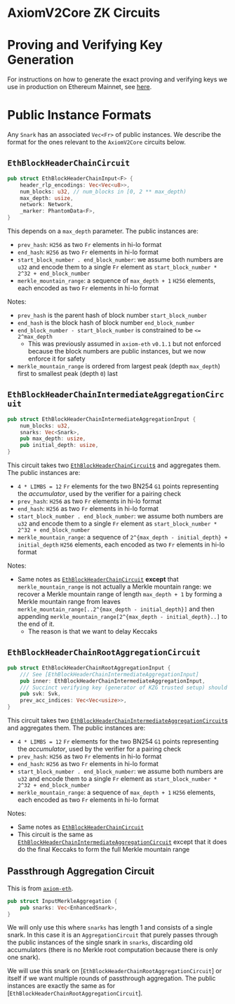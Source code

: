 # AxiomV2Core ZK Circuits

# Proving and Verifying Key Generation

For instructions on how to generate the exact proving and verifying keys we use in production on Ethereum Mainnet, see [here](./KEYGEN.md).

# Public Instance Formats

Any `Snark` has an associated `Vec<Fr>` of public instances. We describe the format for the ones relevant to the `AxiomV2Core` circuits below.

## `EthBlockHeaderChainCircuit`

```rust
pub struct EthBlockHeaderChainInput<F> {
    header_rlp_encodings: Vec<Vec<u8>>,
    num_blocks: u32, // num_blocks in [0, 2 ** max_depth)
    max_depth: usize,
    network: Network,
    _marker: PhantomData<F>,
}
```

This depends on a `max_depth` parameter. The public instances are:

- `prev_hash`: `H256` as two `Fr` elements in hi-lo format
- `end_hash`: `H256` as two `Fr` elements in hi-lo format
- `start_block_number . end_block_number`: we assume both numbers are `u32` and encode them to a single `Fr` element as `start_block_number * 2^32 + end_block_number`
- `merkle_mountain_range`: a sequence of `max_depth + 1` `H256` elements, each encoded as two `Fr` elements in hi-lo format

Notes:

- `prev_hash` is the parent hash of block number `start_block_number`
- `end_hash` is the block hash of block number `end_block_number`
- `end_block_number - start_block_number` is constrained to be `<= 2^max_depth`
  - This was previously assumed in `axiom-eth` `v0.1.1` but not enforced because the block numbers are public instances, but we now enforce it for safety
- `merkle_mountain_range` is ordered from largest peak (depth `max_depth`) first to smallest peak (depth `0`) last

## `EthBlockHeaderChainIntermediateAggregationCircuit`

```rust
pub struct EthBlockHeaderChainIntermediateAggregationInput {
    num_blocks: u32,
    snarks: Vec<Snark>,
    pub max_depth: usize,
    pub initial_depth: usize,
}
```

This circuit takes two [`EthBlockHeaderChainCircuit`s](#ethblockheaderchaincircuit) and aggregates them. The public instances are:

- `4 * LIMBS = 12` `Fr` elements for the two BN254 `G1` points representing the _accumulator_, used by the verifier for a pairing check
- `prev_hash`: `H256` as two `Fr` elements in hi-lo format
- `end_hash`: `H256` as two `Fr` elements in hi-lo format
- `start_block_number . end_block_number`: we assume both numbers are `u32` and encode them to a single `Fr` element as `start_block_number * 2^32 + end_block_number`
- `merkle_mountain_range`: a sequence of `2^{max_depth - initial_depth} + initial_depth` `H256` elements, each encoded as two `Fr` elements in hi-lo format

Notes:

- Same notes as [`EthBlockHeaderChainCircuit`](#ethblockheaderchaincircuit) **except** that `merkle_mountain_range` is not actually a Merkle mountain range: we recover a Merkle mountain range of length `max_depth + 1` by forming a Merkle mountain range from leaves `merkle_mountain_range[..2^{max_depth - initial_depth}]` and then appending `merkle_mountain_range[2^{max_depth - initial_depth}..]` to the end of it.
  - The reason is that we want to delay Keccaks

## `EthBlockHeaderChainRootAggregationCircuit`

```rust
pub struct EthBlockHeaderChainRootAggregationInput {
    /// See [EthBlockHeaderChainIntermediateAggregationInput]
    pub inner: EthBlockHeaderChainIntermediateAggregationInput,
    /// Succinct verifying key (generator of KZG trusted setup) should match `inner.snarks`
    pub svk: Svk,
    prev_acc_indices: Vec<Vec<usize>>,
}
```

This circuit takes two [`EthBlockHeaderChainIntermediateAggregationCircuit`s](#ethblockheaderchainintermediateaggregationcircuit) and aggregates them. The public instances are:

- `4 * LIMBS = 12` `Fr` elements for the two BN254 `G1` points representing the _accumulator_, used by the verifier for a pairing check
- `prev_hash`: `H256` as two `Fr` elements in hi-lo format
- `end_hash`: `H256` as two `Fr` elements in hi-lo format
- `start_block_number . end_block_number`: we assume both numbers are `u32` and encode them to a single `Fr` element as `start_block_number * 2^32 + end_block_number`
- `merkle_mountain_range`: a sequence of `max_depth + 1` `H256` elements, each encoded as two `Fr` elements in hi-lo format

Notes:

- Same notes as [`EthBlockHeaderChainCircuit`](#ethblockheaderchaincircuit)
- This circuit is the same as [`EthBlockHeaderChainIntermediateAggregationCircuit`](#ethblockheaderchainintermediateaggregationcircuit) except that it does do the final Keccaks to form the full Merkle mountain range

## Passthrough Aggregation Circuit

This is from [`axiom-eth`](../axiom-eth/src/utils/merkle_aggregation.rs).

```rust
pub struct InputMerkleAggregation {
    pub snarks: Vec<EnhancedSnark>,
}
```

We will only use this where `snarks` has length 1 and consists of a single snark. In this case it is an `AggregationCircuit` that purely passes through the public instances of the single snark in `snarks`, discarding old accumulators (there is no Merkle root computation because there is only one snark).

We will use this snark on [`EthBlockHeaderChainRootAggregationCircuit`] or itself if we want multiple rounds of passthrough aggregation.
The public instances are exactly the same as for [`EthBlockHeaderChainRootAggregationCircuit`].
